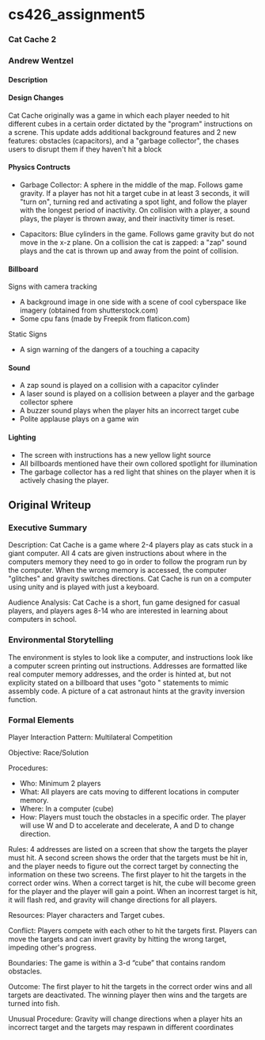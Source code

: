 # cs426_assignment5
### Cat Cache 2
### Andrew Wentzel

#### Description

#### Design Changes
Cat Cache originally was a game in which each player needed to hit different cubes in a certain order dictated by the "program" instructions on a screne.  This update adds additional background features and 2 new features: obstacles (capacitors), and a "garbage collector", the chases users to disrupt them if they haven't hit a block

#### Physics Contructs
 * Garbage Collector:  A sphere in the middle of the map.  Follows game gravity.  If a player has not hit a target cube in at least 3 seconds, it will "turn on", turning red and activating a spot light, and follow the player with the longest period of inactivity.  On collision with a player, a sound plays, the player is thrown away, and their inactivity timer is reset.

  * Capacitors: Blue cylinders in the game.  Follows game gravity but do not move in the x-z plane.  On a collision the cat is zapped: a "zap" sound plays and the cat is thrown up and away from the point of collision.

#### Billboard
Signs with camera tracking
 * A background image in one side with a scene of cool cyberspace like imagery (obtained from shutterstock.com)
 * Some cpu fans (made by Freepik from flaticon.com)

Static Signs
 * A sign warning of the dangers of a touching a capacity

 #### Sound
 * A zap sound is played on a collision with a capacitor cylinder
 * A laser sound is played on a collision between a player and the garbage collector sphere
 * A buzzer sound plays when the player hits an incorrect target cube
 * Polite applause plays on a game win

 #### Lighting
  * The screen with instructions has a new yellow light source 
  * All billboards mentioned have their own collored spotlight for illumination
  * The garbage collector has a red light that shines on the player when it is actively chasing the player.

## Original Writeup

### Executive Summary
Description: Cat Cache is a game where 2-4 players play as cats stuck in a giant computer.  All 4 cats are given instructions about where in the computers memory they need to go in order to follow the program run by the computer.  When the wrong memory is accessed, the computer "glitches" and gravity switches directions.  Cat Cache is run on a computer using unity and is played with just a keyboard.

Audience Analysis: Cat Cache is a short, fun game designed for casual players, and players ages 8-14 who are interested in learning about computers in school.

### Environmental Storytelling
The environment is styles to look like a computer, and instructions look like a computer screen printing out instructions.  Addresses are formatted like real computer memory addresses, and the order is hinted at, but not explicity stated on a billboard that uses "goto " statements to mimic assembly code.  A picture of a cat astronaut hints at the gravity inversion function.

### Formal Elements
Player Interaction Pattern: Multilateral Competition

Objective: Race/Solution

Procedures: 
* Who: Minimum 2 players 
* What: All players are cats moving to different locations in computer memory.
* Where: In a computer (cube)
* How: Players must touch the obstacles in a specific order.  The player will use W and D to accelerate and decelerate, A and D to change direction.

Rules: 4 addresses are listed on a screen that show the targets the player must hit. A second screen shows the order that the targets must be hit in, and the player needs to figure out the correct target by connecting the information on these two screens.  The first player to hit the targets in the correct order wins.  When a correct target is hit, the cube will become green for the player and the player will gain a point. When an incorrest target is hit, it will flash red, and gravity will change directions for all players.

Resources: Player characters and Target cubes.

Conflict: Players compete with each other to hit the targets first.  Players can move the targets and can invert gravity by hitting the wrong target, impeding other's progress.

Boundaries: The game is within a 3-d “cube” that contains random obstacles.

Outcome: The first player to hit the targets in the correct order wins and all targets are deactivated. The winning player then wins and the targets are turned into fish.

Unusual Procedure: Gravity will change directions when a player hits an incorrect target and the targets may respawn in different coordinates


